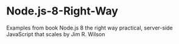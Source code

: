 # Node.js-8-Right-Way
Examples from book Node.js 8 the right way practical, server-side JavaScript that scales by Jim R. Wilson
